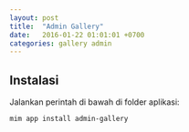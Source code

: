```yaml
---
layout: post
title:  "Admin Gallery"
date:   2016-01-22 01:01:01 +0700
categories: gallery admin
---
```


## Instalasi

Jalankan perintah di bawah di folder aplikasi:

```
mim app install admin-gallery
```

